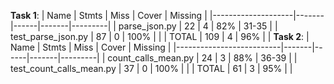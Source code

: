 **Task 1**:
| Name               | Stmts | Miss | Cover | Missing |
|--------------------|-------|------|-------|---------|
| parse_json.py      | 22    | 4    | 82%   | 31-35   |
| test_parse_json.py | 87    | 0    | 100%  |         |
| TOTAL              | 109   | 4    | 96%   |         |
**Task 2**:
| Name                     | Stmts | Miss | Cover | Missing |
|--------------------------|-------|------|-------|---------|
| count_calls_mean.py      | 24    | 3    | 88%   | 36-39   |
| test_count_calls_mean.py | 37    | 0    | 100%  |         |
| TOTAL                    | 61    | 3    | 95%   |         |
